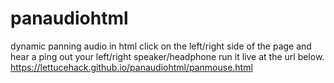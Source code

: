 # panaudiohtml
dynamic panning audio in html
click on the left/right side of the page and hear a ping out your left/right speaker/headphone
run it live at the url below.
https://lettucehack.github.io/panaudiohtml/panmouse.html
